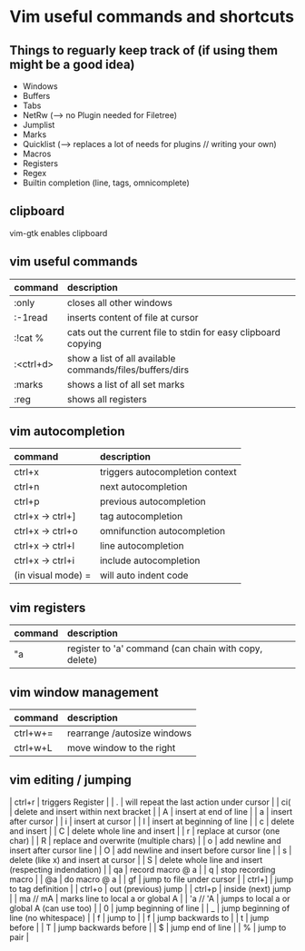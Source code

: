 # Vim useful commands and shortcuts

## Things to reguarly keep track of (if using them might be a good idea)

- Windows
- Buffers
- Tabs
- NetRw (--> no Plugin needed for Filetree)
- Jumplist
- Marks
- Quicklist (--> replaces a lot of needs for plugins // writing your own)
- Macros
- Registers
- Regex
- Builtin completion (line, tags, omnicomplete)

## clipboard
vim-gtk enables clipboard

## vim useful commands
| command    | description |
| :-------------- | :----------- |
| :only | closes all other windows |
| :-1read | inserts content of file at cursor |
| :!cat % | cats out the current file to stdin for easy clipboard copying |
| :<ctrl+d> | show a list of all available commands/files/buffers/dirs |
| :marks | shows a list of all set marks |
| :reg | shows all registers |

## vim autocompletion
| command    | description |
| :-------------- | :----------- |
| ctrl+x | triggers autocompletion context |
| ctrl+n | next autocompletion |
| ctrl+p | previous autocompletion |
| ctrl+x -> ctrl+] | tag autocompletion |
| ctrl+x -> ctrl+o | omnifunction autocompletion |
| ctrl+x -> ctrl+l | line autocompletion |
| ctrl+x -> ctrl+i | include autocompletion |
| (in visual mode) = | will auto indent code |

## vim registers
| command    | description |
| :-------------- | :----------- |
| "a | register to 'a' command (can chain with copy, delete) |

## vim window management
| command    | description |
| :-------------- | :----------- |
| ctrl+w+= | rearrange /autosize windows |
| ctrl+w+L | move window to the right |

## vim editing / jumping
| ctrl+r | triggers Register |
| . | will repeat the last action under cursor |
| ci( | delete and insert within next bracket |
| A | insert at end of line |
| a | insert after cursor |
| i | insert at cursor |
| I | insert at beginning of line |
| c | delete and insert |
| C | delete whole line and insert |
| r | replace at cursor (one char) |
| R | replace and overwrite (multiple chars) |
| o | add newline and insert after cursor line |
| O | add newline and insert before cursor line |
| s | delete (like x) and insert at cursor |
| S | delete whole line and insert (respecting indendation) |
| qa | record macro @ a |
| q | stop recording macro |
| @a | do macro @ a |
| gf | jump to file under cursor |
| ctrl+] | jump to tag definition |
| ctrl+o | out (previous) jump |
| ctrl+p | inside (next) jump |
| ma // mA | marks line to local a or global A |
| 'a // 'A | jumps to local a or global A (can use <backtick> too) |
| 0 | jump beginning of line |
| _ | jump beginning of line (no whitespace) |
| f | jump to |
| f | jump backwards to |
| t | jump before |
| T | jump backwards before |
| $ | jump end of line |
| % | jump to pair |
